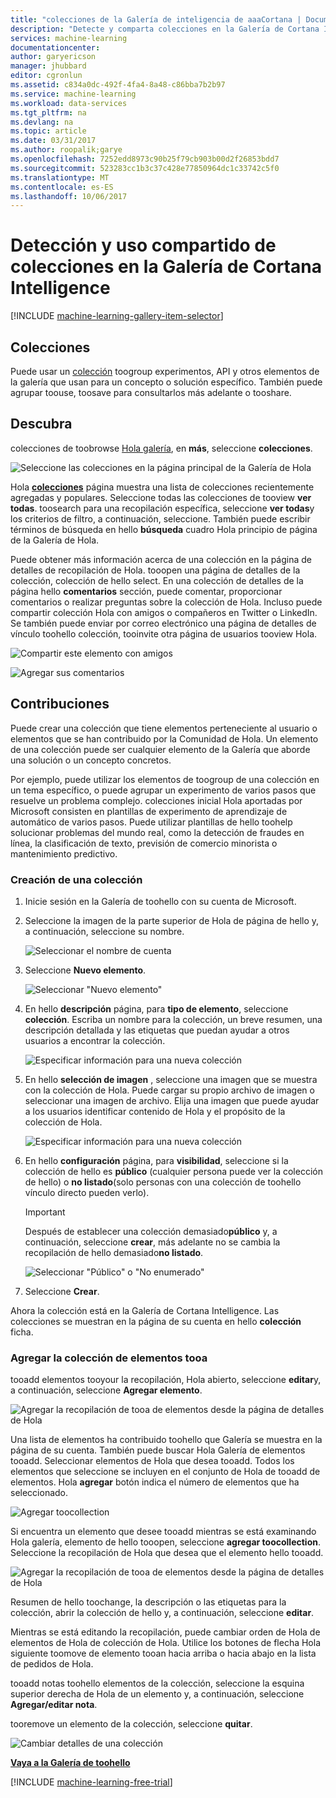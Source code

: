 ```yaml
---
title: "colecciones de la Galería de inteligencia de aaaCortana | Documentos de Microsoft"
description: "Detecte y comparta colecciones en la Galería de Cortana Intelligence."
services: machine-learning
documentationcenter: 
author: garyericson
manager: jhubbard
editor: cgronlun
ms.assetid: c834a0dc-492f-4fa4-8a48-c86bba7b2b97
ms.service: machine-learning
ms.workload: data-services
ms.tgt_pltfrm: na
ms.devlang: na
ms.topic: article
ms.date: 03/31/2017
ms.author: roopalik;garye
ms.openlocfilehash: 7252edd8973c90b25f79cb903b00d2f26853bdd7
ms.sourcegitcommit: 523283cc1b3c37c428e77850964dc1c33742c5f0
ms.translationtype: MT
ms.contentlocale: es-ES
ms.lasthandoff: 10/06/2017
---
```

# <a name="discover-and-share-collections-in-cortana-intelligence-gallery"></a>Detección y uso compartido de colecciones en la Galería de Cortana Intelligence
[!INCLUDE [machine-learning-gallery-item-selector](../../includes/machine-learning-gallery-item-selector.md)]

## <a name="collections"></a>Colecciones
Puede usar un [colección](https://gallery.cortanaintelligence.com/collections) toogroup experimentos, API y otros elementos de la galería que usan para un concepto o solución específico. También puede agrupar toouse, toosave para consultarlos más adelante o tooshare.

## <a name="discover"></a>Descubra
colecciones de toobrowse [Hola galería](http://gallery.cortanaintelligence.com), en **más**, seleccione **colecciones**.

![Seleccione las colecciones en la página principal de la Galería de Hola](media/machine-learning-gallery-collections/select-collections-in-gallery.png)

Hola  **[colecciones](https://gallery.cortanaintelligence.com/collections)**  página muestra una lista de colecciones recientemente agregadas y populares. Seleccione todas las colecciones de tooview **ver todas**. toosearch para una recopilación específica, seleccione **ver todas**y los criterios de filtro, a continuación, seleccione. También puede escribir términos de búsqueda en hello **búsqueda** cuadro Hola principio de página de la Galería de Hola.

Puede obtener más información acerca de una colección en la página de detalles de recopilación de Hola. tooopen una página de detalles de la colección, colección de hello select. En una colección de detalles de la página hello **comentarios** sección, puede comentar, proporcionar comentarios o realizar preguntas sobre la colección de Hola. Incluso puede compartir colección Hola con amigos o compañeros en Twitter o LinkedIn. Se también puede enviar por correo electrónico una página de detalles de vínculo toohello colección, tooinvite otra página de usuarios tooview Hola.

![Compartir este elemento con amigos](media/machine-learning-gallery-how-to-use-contribute-publish/share-links.png)

![Agregar sus comentarios](media/machine-learning-gallery-how-to-use-contribute-publish/comments.png)

## <a name="contribute"></a>Contribuciones
Puede crear una colección que tiene elementos perteneciente al usuario o elementos que se han contribuido por la Comunidad de Hola. Un elemento de una colección puede ser cualquier elemento de la Galería que aborde una solución o un concepto concretos.

Por ejemplo, puede utilizar los elementos de toogroup de una colección en un tema específico, o puede agrupar un experimento de varios pasos que resuelve un problema complejo. colecciones inicial Hola aportadas por Microsoft consisten en plantillas de experimento de aprendizaje de automático de varios pasos. Puede utilizar plantillas de hello toohelp solucionar problemas del mundo real, como la detección de fraudes en línea, la clasificación de texto, previsión de comercio minorista o mantenimiento predictivo.

### <a name="create-a-collection"></a>Creación de una colección

1. Inicie sesión en la Galería de toohello con su cuenta de Microsoft.

2.  Seleccione la imagen de la parte superior de Hola de página de hello y, a continuación, seleccione su nombre.
  
    ![Seleccionar el nombre de cuenta](media/machine-learning-gallery-collections/click-account-name.png)

3. Seleccione **Nuevo elemento**.
   
    ![Seleccionar "Nuevo elemento"](media/machine-learning-gallery-collections/click-new-item.png)
4. En hello **descripción** página, para **tipo de elemento**, seleccione **colección**. Escriba un nombre para la colección, un breve resumen, una descripción detallada y las etiquetas que puedan ayudar a otros usuarios a encontrar la colección.
   
    ![Especificar información para una nueva colección](media/machine-learning-gallery-collections/create-collection-page-1.png)
5. En hello **selección de imagen** , seleccione una imagen que se muestra con la colección de Hola. Puede cargar su propio archivo de imagen o seleccionar una imagen de archivo. Elija una imagen que puede ayudar a los usuarios identificar contenido de Hola y el propósito de la colección de Hola.
   
    ![Especificar información para una nueva colección](media/machine-learning-gallery-collections/create-collection-page-2.png)
6. En hello **configuración** página, para **visibilidad**, seleccione si la colección de hello es **público** (cualquier persona puede ver la colección de hello) o **no listado**(solo personas con una colección de toohello vínculo directo pueden verlo).
   
   > [!IMPORTANT]
   > Después de establecer una colección demasiado**público** y, a continuación, seleccione **crear**, más adelante no se cambia la recopilación de hello demasiado**no listado**.
   > 
   > 
   
    ![Seleccionar "Público" o "No enumerado"](media/machine-learning-gallery-collections/create-collection-page-3.png)
7. Seleccione **Crear**.

Ahora la colección está en la Galería de Cortana Intelligence. Las colecciones se muestran en la página de su cuenta en hello **colección** ficha.

### <a name="add-items-tooa-collection"></a>Agregar la colección de elementos tooa
tooadd elementos tooyour la recopilación, Hola abierto, seleccione **editar**y, a continuación, seleccione **Agregar elemento**.

![Agregar la recopilación de tooa de elementos desde la página de detalles de Hola](media/machine-learning-gallery-collections/add-to-collection-from-details-page.png)

Una lista de elementos ha contribuido toohello que Galería se muestra en la página de su cuenta. También puede buscar Hola Galería de elementos tooadd. Seleccionar elementos de Hola que desea tooadd. Todos los elementos que seleccione se incluyen en el conjunto de Hola de tooadd de elementos. Hola **agregar** botón indica el número de elementos que ha seleccionado.

![Agregar toocollection](media/machine-learning-gallery-collections/add-to-collection.png)

Si encuentra un elemento que desee tooadd mientras se está examinando Hola galería, elemento de hello tooopen, seleccione **agregar toocollection**. Seleccione la recopilación de Hola que desea que el elemento hello tooadd.

![Agregar la recopilación de tooa de elementos desde la página de detalles de Hola](media/machine-learning-gallery-collections/add-to-collection-from-item-details.png)

Resumen de hello toochange, la descripción o las etiquetas para la colección, abrir la colección de hello y, a continuación, seleccione **editar**. 

Mientras se está editando la recopilación, puede cambiar orden de Hola de elementos de Hola de colección de Hola. Utilice los botones de flecha Hola siguiente toomove de elemento tooan hacia arriba o hacia abajo en la lista de pedidos de Hola. 

tooadd notas toohello elementos de la colección, seleccione la esquina superior derecha de Hola de un elemento y, a continuación, seleccione **Agregar/editar nota**. 

tooremove un elemento de la colección, seleccione **quitar**.

![Cambiar detalles de una colección](media/machine-learning-gallery-collections/change-collection-details.png)

**[Vaya a la Galería de toohello](http://gallery.cortanaintelligence.com)**

[!INCLUDE [machine-learning-free-trial](../../includes/machine-learning-free-trial.md)]
